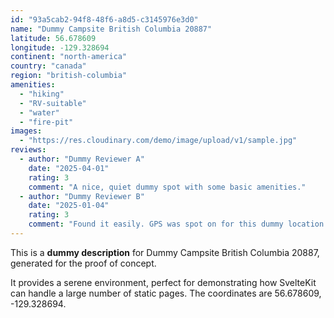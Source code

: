 ```yaml
---
id: "93a5cab2-94f8-48f6-a8d5-c3145976e3d0"
name: "Dummy Campsite British Columbia 20887"
latitude: 56.678609
longitude: -129.328694
continent: "north-america"
country: "canada"
region: "british-columbia"
amenities:
  - "hiking"
  - "RV-suitable"
  - "water"
  - "fire-pit"
images:
  - "https://res.cloudinary.com/demo/image/upload/v1/sample.jpg"
reviews:
  - author: "Dummy Reviewer A"
    date: "2025-04-01"
    rating: 3
    comment: "A nice, quiet dummy spot with some basic amenities."
  - author: "Dummy Reviewer B"
    date: "2025-01-04"
    rating: 3
    comment: "Found it easily. GPS was spot on for this dummy location."
---
```


This is a **dummy description** for Dummy Campsite British Columbia 20887, generated for the proof of concept.

It provides a serene environment, perfect for demonstrating how SvelteKit can handle a large number of static pages. The coordinates are 56.678609, -129.328694.
